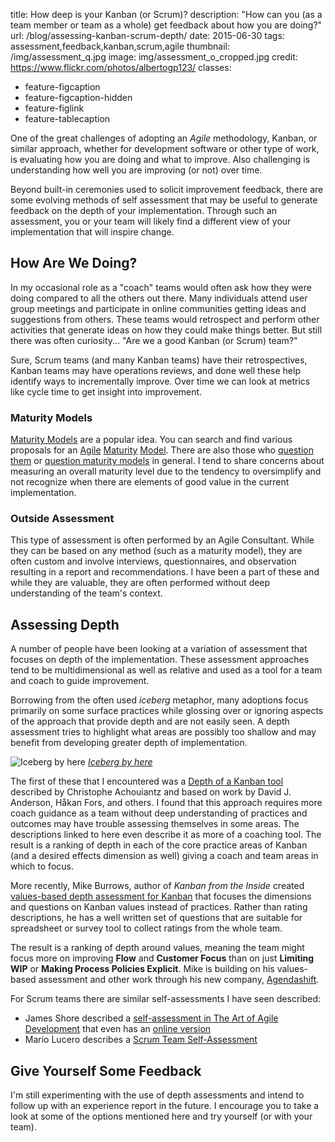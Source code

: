 title: How deep is your Kanban (or Scrum)?
description: "How can you (as a team member or team as a whole) get feedback about how you are doing?"
url: /blog/assessing-kanban-scrum-depth/
date: 2015-06-30
tags: assessment,feedback,kanban,scrum,agile
thumbnail: /img/assessment_q.jpg
image: img/assessment_o_cropped.jpg
credit: https://www.flickr.com/photos/albertogp123/
classes:
- feature-figcaption
- feature-figcaption-hidden
- feature-figlink
- feature-tablecaption

One of the great challenges of adopting an *Agile* methodology, Kanban, or similar approach, whether for development software or other type of work, is evaluating how you are doing and what to improve. Also challenging is understanding how well you are improving (or not) over time.

Beyond built-in ceremonies used to solicit improvement feedback, there are some evolving methods of self assessment that may be useful to generate feedback on the depth of your implementation. Through such an assessment, you or your team will likely find a different view of your implementation that will inspire change.

## How Are We Doing? ##

In my occasional role as a "coach" teams would often ask how they were doing compared to all the others out there. Many individuals attend user group meetings and participate in online communities getting ideas and suggestions from others. These teams would retrospect and perform other activities that generate ideas on how they could make things better. But still there was often curiosity... "Are we a good Kanban (or Scrum) team?"

Sure, Scrum teams (and many Kanban teams) have their retrospectives, Kanban teams may have operations reviews, and done well these help identify ways to incrementally improve. Over time we can look at metrics like cycle time to get insight into improvement.

### Maturity Models ###

[Maturity Models](https://en.wikipedia.org/wiki/Maturity_model) are a popular idea. You can search and find various proposals for an [Agile](http://www.drdobbs.com/architecture-and-design/the-agile-maturity-model-amm/224201005) [Maturity](http://analytical-mind.com/2010/07/12/yet-another-agile-maturity-model-the-5-levels-of-maturity/) [Model](https://setandbma.wordpress.com/2011/11/30/agile-maturity-model/). There are also those who [question them](https://www.rallydev.com/blog/agile/does-agile-need-its-own-process-maturity-model) or [question maturity models](http://www.satisfice.com/blog/archives/581) in general. I tend to share concerns about measuring an overall maturity level due to the tendency to oversimplify and not recognize when there are elements of good value in the current implementation.

### Outside Assessment ###

This type of assessment is often performed by an Agile Consultant. While they can be based on any method (such as a maturity model), they are often custom and involve interviews, questionnaires, and observation resulting in a report and recommendations. I have been a part of these and while they are valuable, they are often performed without deep understanding of the team's context.

## Assessing Depth ##

A number of people have been looking at a variation of assessment that focuses on depth of the implementation. These assessment approaches tend to be multidimensional as well as relative and used as a tool for a team and coach to guide improvement. 

Borrowing from the often used *iceberg* metaphor, many adoptions focus primarily on some surface practices while glossing over or ignoring aspects of the approach that provide depth and are not easily seen. A depth assessment tries to highlight what areas are  possibly too shallow and may benefit from developing greater depth of implementation.

![Iceberg by here](/img/iceberg.jpg)
_[Iceberg by here](https://www.flickr.com/photos/pere/523019984)_

The first of these that I encountered was a [Depth of a Kanban tool](http://leanagileprojects.blogspot.com/2013/03/depth-of-kanban-good-coaching-tool.html) described by Christophe Achouiantz and based on work by David J. Anderson, Håkan Fors, and others. I found that this approach requires more coach guidance as a team without deep understanding of practices and outcomes may have trouble assessing themselves in some areas. The descriptions linked to here even describe it as more of a coaching tool. The result is a ranking of depth in each of the core practice areas of Kanban (and a desired effects dimension as well) giving a coach and team areas in which to focus.

More recently, Mike Burrows, author of *Kanban from the Inside* created [values-based depth assessment for Kanban](http://positiveincline.com/index.php/2014/06/how-deep-rebooted/) that focuses the dimensions and questions on Kanban values instead of practices. Rather than rating descriptions, he has a well written set of questions that are suitable for spreadsheet or survey tool to collect ratings from the whole team. 

The result is a ranking of depth around values, meaning the team might focus more on improving **Flow** and **Customer Focus** than on just **Limiting WIP** or **Making Process Policies Explicit**. Mike is building on his values-based assessment and other work through his new company, [Agendashift](http://www.agendashift.com).

For Scrum teams there are similar self-assessments I have seen described:

* James Shore described a [self-assessment in The Art of Agile Development](http://www.jamesshore.com/Agile-Book/assess_your_agility.html) that even has an [online version](http://www.abetterteam.org/)
* Mario Lucero describes a [Scrum Team Self-Assessment](http://mariolucero.cl/scrum/scrum-team-self-assessment/)

## Give Yourself Some Feedback ##

I'm still experimenting with the use of depth assessments and intend to follow up with an experience report in the future. I encourage you to take a look at some of the options mentioned here and try yourself (or with your team).

